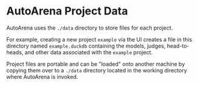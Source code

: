 # AutoArena Project Data

AutoArena uses the `./data` directory to store files for each project.

For example, creating a new project `example` via the UI creates a file in this directory named `example.duckdb`
containing the models, judges, head-to-heads, and other data associated with the `example` project.

Project files are portable and can be "loaded" onto another machine by copying them over to a `./data` directory located
in the working directory where AutoArena is invoked.
